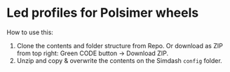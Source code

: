 # Led profiles for Polsimer wheels

How to use this:
1. Clone the contents and folder structure from Repo. Or download as ZIP from top right: Green CODE button -> Download ZIP.
2. Unzip and copy & overwrite the contents on the Simdash `config` folder.
